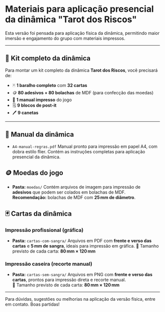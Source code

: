 # Materiais para aplicação presencial da dinâmica "Tarot dos Riscos"

Esta versão foi pensada para aplicação física da dinâmica, permitindo maior imersão e engajamento do grupo com materiais impressos.

---

## 🧰 Kit completo da dinâmica

Para montar um kit completo da dinâmica **Tarot dos Riscos**, você precisará de:

- 🃏 **1 baralho completo** com **32 cartas**
- 🪙 **80 adesivos + 80 bolachas** de MDF (para confecção das moedas)
- 📘 **1 manual impresso** do jogo
- 🗒️ **9 blocos de post-it**
- 🖊️ **9 canetas**

---

## 📘 Manual da dinâmica

- `A4-manual-regras.pdf`
  Manual pronto para impressão em papel A4, com dobra estilo flier.
  Contém as instruções completas para aplicação presencial da dinâmica.

## 🪙 Moedas do jogo

- **Pasta:** `moedas/`
  Contém arquivos de imagem para impressão de **adesivos** que podem ser colados em bolachas de MDF.  
  **Recomendação:** bolachas de MDF com **25 mm de diâmetro**.

## 🃏 Cartas da dinâmica

### Impressão profissional (gráfica)

- **Pasta:** `cartas-com-sangra/`
  Arquivos em PDF com **frente e verso das cartas** e **5 mm de sangra**, ideais para impressão em gráfica.
  📐 Tamanho previsto de cada carta: **80 mm × 120 mm**

### Impressão caseira (recorte manual)

- **Pasta:** `cartas-sem-sangra/`
  Arquivos em PNG com **frente e verso das cartas**, prontos para impressão direta e recorte manual.  
  📐 Tamanho previsto de cada carta: **80 mm × 120 mm**

---

Para dúvidas, sugestões ou melhorias na aplicação da versão física, entre em contato. Boas partidas!
